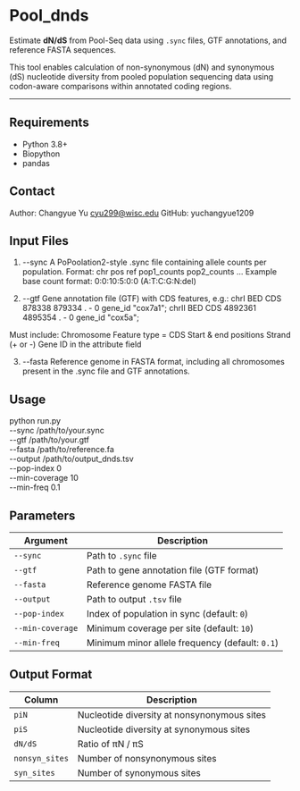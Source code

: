 # Pool_dnds

Estimate **dN/dS** from Pool-Seq data using `.sync` files, GTF annotations, and reference FASTA sequences.

This tool enables calculation of non-synonymous (dN) and synonymous (dS) nucleotide diversity from pooled population sequencing data using codon-aware comparisons within annotated coding regions.

---

## Requirements
- Python 3.8+
- Biopython
- pandas

## Contact
Author: Changyue Yu cyu299@wisc.edu
GitHub: yuchangyue1209

## Input Files
1. --sync
A PoPoolation2-style .sync file containing allele counts per population.
Format:
chr  pos  ref  pop1_counts  pop2_counts  ...
Example base count format: 0:0:10:5:0:0 (A:T:C:G:N:del)

2. --gtf
Gene annotation file (GTF) with CDS features, e.g.:
chrI	BED	CDS	878338	879334	.	-	0	gene_id "cox7a1";
chrII	BED	CDS	4892361	4895354	.	-	0	gene_id "cox5a";

Must include:
Chromosome
Feature type = CDS
Start & end positions
Strand (+ or -)
Gene ID in the attribute field

3. --fasta
Reference genome in FASTA format, including all chromosomes present in the .sync file and GTF annotations.

## Usage
python run.py \
  --sync /path/to/your.sync \
  --gtf /path/to/your.gtf \
  --fasta /path/to/reference.fa \
  --output /path/to/output_dnds.tsv \
  --pop-index 0 \
  --min-coverage 10 \
  --min-freq 0.1

## Parameters
  | Argument         | Description                                     |
| ---------------- | ----------------------------------------------- |
| `--sync`         | Path to `.sync` file                            |
| `--gtf`          | Path to gene annotation file (GTF format)       |
| `--fasta`        | Reference genome FASTA file                     |
| `--output`       | Path to output `.tsv` file                      |
| `--pop-index`    | Index of population in sync (default: `0`)      |
| `--min-coverage` | Minimum coverage per site (default: `10`)       |
| `--min-freq`     | Minimum minor allele frequency (default: `0.1`) |

## Output Format

| Column         | Description                                 |
| -------------- | ------------------------------------------- |
| `piN`          | Nucleotide diversity at nonsynonymous sites |
| `piS`          | Nucleotide diversity at synonymous sites    |
| `dN/dS`        | Ratio of πN / πS                            |
| `nonsyn_sites` | Number of nonsynonymous sites               |
| `syn_sites`    | Number of synonymous sites                  |


